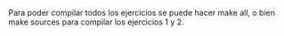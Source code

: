 
Para poder compilar todos los ejercicios se puede hacer make all, o bien make sources para compilar los ejercicios 1 y 2.
